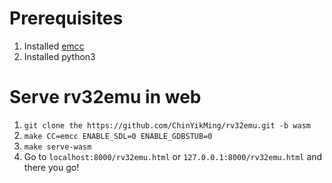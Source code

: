# Prerequisites
1. Installed [emcc](https://emscripten.org/docs/getting_started/downloads.html)
2. Installed python3

# Serve rv32emu in web
1. `git clone the https://github.com/ChinYikMing/rv32emu.git -b wasm`
2. `make CC=emcc ENABLE_SDL=0 ENABLE_GDBSTUB=0`
3. `make serve-wasm`
4. Go to `localhost:8000/rv32emu.html` or `127.0.0.1:8000/rv32emu.html` and there you go!
